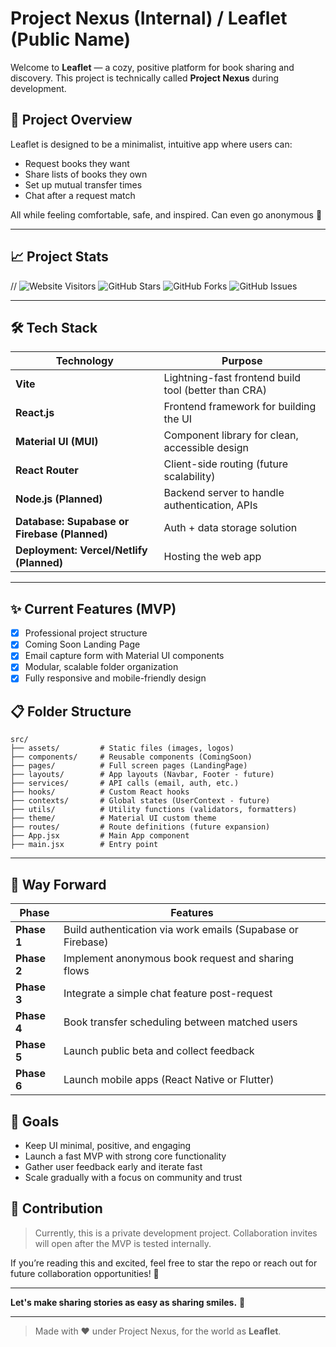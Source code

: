 # Project Nexus (Internal) / Leaflet (Public Name)

Welcome to **Leaflet** — a cozy, positive platform for book sharing and discovery.
This project is technically called **Project Nexus** during development.

## 🚀 Project Overview

Leaflet is designed to be a minimalist, intuitive app where users can:

- Request books they want
- Share lists of books they own
- Set up mutual transfer times
- Chat after a request match

All while feeling comfortable, safe, and inspired. Can even go anonymous 👤

---

## 📈 Project Stats

// ![Website Visitors](https://visitor-badge.laobi.icu/badge?page_id=divyamojas/project-nexus)
![GitHub Stars](https://img.shields.io/github/stars/divyamojas/project-nexus)
![GitHub Forks](https://img.shields.io/github/forks/divyamojas/project-nexus)
![GitHub Issues](https://img.shields.io/github/issues/divyamojas/project-nexus)

---

## 🛠 Tech Stack

| Technology                                   | Purpose                                              |
| -------------------------------------------- | ---------------------------------------------------- |
| **Vite**                                     | Lightning-fast frontend build tool (better than CRA) |
| **React.js**                                 | Frontend framework for building the UI               |
| **Material UI (MUI)**                        | Component library for clean, accessible design       |
| **React Router**                             | Client-side routing (future scalability)             |
| **Node.js (Planned)**                        | Backend server to handle authentication, APIs        |
| **Database: Supabase or Firebase (Planned)** | Auth + data storage solution                         |
| **Deployment: Vercel/Netlify (Planned)**     | Hosting the web app                                  |

---

## ✨ Current Features (MVP)

- [x] Professional project structure
- [x] Coming Soon Landing Page
- [x] Email capture form with Material UI components
- [x] Modular, scalable folder organization
- [x] Fully responsive and mobile-friendly design

## 📋 Folder Structure

```
src/
├── assets/         # Static files (images, logos)
├── components/     # Reusable components (ComingSoon)
├── pages/          # Full screen pages (LandingPage)
├── layouts/        # App layouts (Navbar, Footer - future)
├── services/       # API calls (email, auth, etc.)
├── hooks/          # Custom React hooks
├── contexts/       # Global states (UserContext - future)
├── utils/          # Utility functions (validators, formatters)
├── theme/          # Material UI custom theme
├── routes/         # Route definitions (future expansion)
├── App.jsx         # Main App component
├── main.jsx        # Entry point
```

---

## 🌱 Way Forward

| Phase       | Features                                                    |
| ----------- | ----------------------------------------------------------- |
| **Phase 1** | Build authentication via work emails (Supabase or Firebase) |
| **Phase 2** | Implement anonymous book request and sharing flows          |
| **Phase 3** | Integrate a simple chat feature post-request                |
| **Phase 4** | Book transfer scheduling between matched users              |
| **Phase 5** | Launch public beta and collect feedback                     |
| **Phase 6** | Launch mobile apps (React Native or Flutter)                |

## 🎯 Goals

- Keep UI minimal, positive, and engaging
- Launch a fast MVP with strong core functionality
- Gather user feedback early and iterate fast
- Scale gradually with a focus on community and trust

## 🤝 Contribution

> Currently, this is a private development project. Collaboration invites will open after the MVP is tested internally.

If you’re reading this and excited, feel free to star the repo or reach out for future collaboration opportunities! 🌟

---

**Let's make sharing stories as easy as sharing smiles.** 🌿

---

> Made with ❤️ under Project Nexus, for the world as **Leaflet**.
